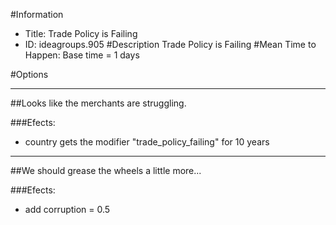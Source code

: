 #Information
 - Title: Trade Policy is Failing
 - ID: ideagroups.905
#Description
Trade Policy is Failing
#Mean Time to Happen:
Base time = 1 days

#Options

___
##Looks like the merchants are struggling.

###Efects:<ul><li>country gets the modifier "trade_policy_failing" for 10 years</li></ul>

___
##We should grease the wheels a little more...

###Efects:<ul><li>add corruption = 0.5</li></ul>
